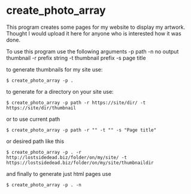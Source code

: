 # create_photo_array

This program creates some pages for my website to display my artwork.
Thought I would upload it here for anyone who is interested how it was done.

To use this program use the following arguments
	-p path
	-n no output thumbnail
	-r prefix string
	-t thumbnail prefix
	-s page title

to generate thumbnails for my site use:

	$ create_photo_array -p .

to generate for a directory on your site use:

	$ create_photo_array -p path -r https://site/dir/ -t https://site/dir/thumbnail

or to use current path

	$ create_photo_array -p path -r "" -t "" -s "Page title"

or desired path like this

	$ create_photo_array -p . -r http://lostsidedead.biz/folder/on/my/site/ -t https://lostsidedead.biz/folder/on/my/site/thumbnaildir

and finally to generate just html pages use

	$ create_photo_array -p . -n

